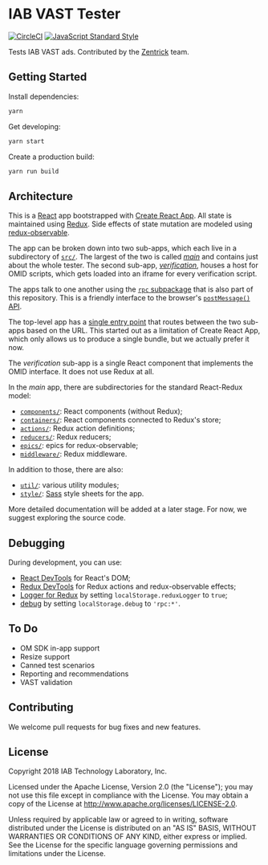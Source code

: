 # IAB VAST Tester

[![CircleCI](https://circleci.com/gh/InteractiveAdvertisingBureau/VAST-Tester.svg?style=shield)](https://circleci.com/gh/InteractiveAdvertisingBureau/VAST-Tester) [![JavaScript Standard Style](https://img.shields.io/badge/code%20style-standard-brightgreen.svg)](https://standardjs.com/)

Tests IAB VAST ads. Contributed by the [Zentrick](https://www.zentrick.com/) team.

## Getting Started

Install dependencies:

```bash
yarn
```

Get developing:

```bash
yarn start
```

Create a production build:

```bash
yarn run build
```

## Architecture

This is a [React](https://reactjs.org/) app bootstrapped with
[Create React App](https://github.com/facebookincubator/create-react-app).
All state is maintained using [Redux](https://redux.js.org/). Side effects of
state mutation are modeled using
[redux-observable](https://redux-observable.js.org/).

The app can be broken down into two sub-apps, which each live in a subdirectory
of [`src/`](src/). The largest of the two is called [_main_](src/main/) and
contains just about the whole tester. The second sub-app,
[_verification_](src/verification/), houses a host for OMID scripts, which gets
loaded into an iframe for every verification script.

The apps talk to one another using the [`rpc` subpackage](src/common/rpc/) that
is also part of this repository. This is a friendly interface to the browser's
[`postMessage()` API](https://developer.mozilla.org/en-US/docs/Web/API/Window/postMessage).

The top-level app has a [single entry point](src/index.js) that routes between
the two sub-apps based on the URL. This started out as a limitation of Create
React App, which only allows us to produce a single bundle, but we actually
prefer it now.

The _verification_ sub-app is a single React component that implements the
OMID interface. It does not use Redux at all.

In the _main_ app, there are subdirectories for the standard React-Redux model:

-   [`components/`](src/main/components/): React components (without Redux);
-   [`containers/`](src/main/containers/): React components connected to Redux's
    store;
-   [`actions/`](src/main/actions/): Redux action definitions;
-   [`reducers/`](src/main/reducers/): Redux reducers;
-   [`epics/`](src/main/epics/): epics for redux-observable;
-   [`middleware/`](src/main/middleware/): Redux middleware.

In addition to those, there are also:

-   [`util/`](src/main/util/): various utility modules;
-   [`style/`](src/main/style): [Sass](https://sass-lang.com/) style sheets for
    the app.

More detailed documentation will be added at a later stage. For now, we suggest
exploring the source code.

## Debugging

During development, you can use:

-   [React DevTools](https://github.com/facebook/react-devtools)
    for React's DOM;
-   [Redux DevTools](https://github.com/zalmoxisus/redux-devtools-extension)
    for Redux actions and redux-observable effects;
-   [Logger for Redux](https://github.com/evgenyrodionov/redux-logger)
    by setting `localStorage.reduxLogger` to `true`;
-   [debug](https://www.npmjs.com/package/debug)
    by setting `localStorage.debug` to `'rpc:*'`.

## To Do

-   OM SDK in-app support
-   Resize support
-   Canned test scenarios
-   Reporting and recommendations
-   VAST validation

## Contributing

We welcome pull requests for bug fixes and new features.

## License

Copyright 2018 IAB Technology Laboratory, Inc.

Licensed under the Apache License, Version 2.0 (the "License");
you may not use this file except in compliance with the License.
You may obtain a copy of the License at
<http://www.apache.org/licenses/LICENSE-2.0>.

Unless required by applicable law or agreed to in writing, software
distributed under the License is distributed on an "AS IS" BASIS,
WITHOUT WARRANTIES OR CONDITIONS OF ANY KIND, either express or implied.
See the License for the specific language governing permissions and
limitations under the License.
